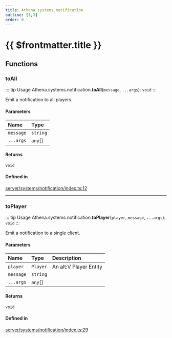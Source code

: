 ```yaml
---
title: Athena.systems.notification
outline: [1,3]
order: 0
---
```


# {{ $frontmatter.title }}


## Functions

### toAll

::: tip Usage
Athena.systems.notification.**toAll**(`message`, `...args`): `void`
:::

Emit a notification to all players.

#### Parameters

| Name | Type |
| :------ | :------ |
| `message` | `string` |
| `...args` | `any`[] |

#### Returns

`void`

#### Defined in

[server/systems/notification/index.ts:12](https://github.com/Stuyk/altv-athena/blob/acd5f2f/src/core/server/systems/notification/index.ts#L12)

___

### toPlayer

::: tip Usage
Athena.systems.notification.**toPlayer**(`player`, `message`, `...args`): `void`
:::

Emit a notification to a single client.

#### Parameters

| Name | Type | Description |
| :------ | :------ | :------ |
| `player` | `Player` | An alt:V Player Entity |
| `message` | `string` |  |
| `...args` | `any`[] |  |

#### Returns

`void`

#### Defined in

[server/systems/notification/index.ts:29](https://github.com/Stuyk/altv-athena/blob/acd5f2f/src/core/server/systems/notification/index.ts#L29)
